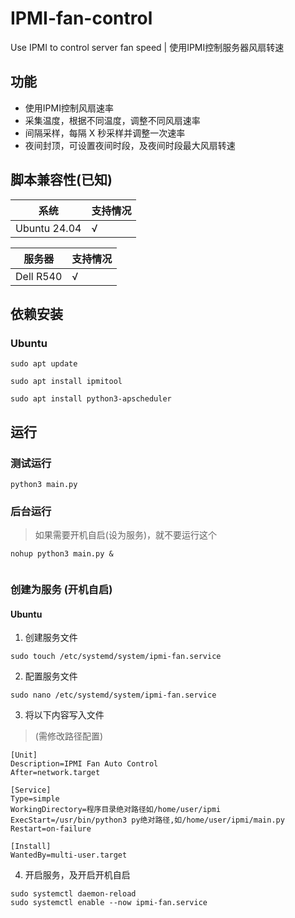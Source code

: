 # IPMI-fan-control
Use IPMI to control server fan speed | 使用IPMI控制服务器风扇转速

## 功能
+ 使用IPMI控制风扇速率
+ 采集温度，根据不同温度，调整不同风扇速率
+ 间隔采样，每隔 X 秒采样并调整一次速率
+ 夜间封顶，可设置夜间时段，及夜间时段最大风扇转速

## 脚本兼容性(已知)
| 系统          | 支持情况    |
| ------------- | ----------- |
| Ubuntu 24.04  | √           |

| 服务器        | 支持情况    |
| ------------- | ----------- |
| Dell R540     | √           |

## 依赖安装
### Ubuntu
```shell
sudo apt update

sudo apt install ipmitool

sudo apt install python3-apscheduler
```

## 运行
### 测试运行
```shell
python3 main.py
```

### 后台运行
> 如果需要开机自启(设为服务)，就不要运行这个
```shell
nohup python3 main.py & 


```

### 创建为服务 (开机自启)
#### Ubuntu
1. 创建服务文件
```shell
sudo touch /etc/systemd/system/ipmi-fan.service
```

2. 配置服务文件
```shell
sudo nano /etc/systemd/system/ipmi-fan.service
```

3. 将以下内容写入文件
> (需修改路径配置)
```service
[Unit]
Description=IPMI Fan Auto Control
After=network.target

[Service]
Type=simple
WorkingDirectory=程序目录绝对路径如/home/user/ipmi
ExecStart=/usr/bin/python3 py绝对路径,如/home/user/ipmi/main.py
Restart=on-failure

[Install]
WantedBy=multi-user.target
```

4. 开启服务，及开启开机自启
```shell
sudo systemctl daemon-reload
sudo systemctl enable --now ipmi-fan.service
```
